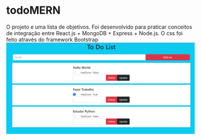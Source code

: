 # todoMERN

O projeto e uma lista de objetivos. Foi desenvolvido para praticar conceitos de integração entre React.js + MongoDB + Express + Node.js.
O css foi feito através do framework Bootstrap
![alt text](https://github.com/HenriqueFranc/todoMERN/blob/main/project_todo_mern.png)
